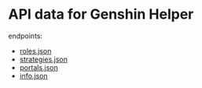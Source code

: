 # API data for Genshin Helper

endpoints:

- [roles.json](https://ys.viki.moe/roles.json)
- [strategies.json](https://ys.viki.moe/strategies.json)
- [portals.json](https://ys.viki.moe/portals.json)
- [info.json](https://ys.viki.moe/info.json)
